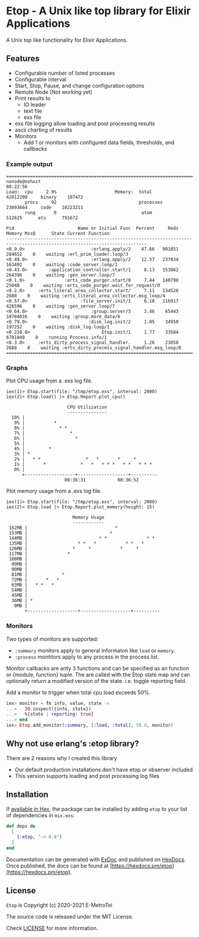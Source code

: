 # Etop - A Unix like top library for Elixir Applications

[license-img]: http://img.shields.io/badge/license-MIT-brightgreen.svg
[license]: http://opensource.org/licenses/MIT

A Unix top like functionality for Elixir Applications.

## Features

* Configurable number of listed processes
* Configurable interval
* Start, Stop, Pause, and change configuration options
* Remote Node (Not working yet)
* Print results to
  * IO leader
  * text file
  * exs file
* exs file logging allow loading and post processing results
* ascii charting of results
* Monitors
  * Add 1 or monitors with configured data fields, thresholds, and callbacks

### Example output

```
===========================================================================================================================
nonode@nohost                                                                                                      08:22:56
Load:  cpu     2.9%                      Memory:  total           42812208     binary    197472
       procs     92                               processes       23093664     code    10223211
       runq       0                                atom             512625      ets      791672

Pid                        Name or Initial Func  Percent     Reds    Memory MssQ      State Current Function
---------------------------------------------------------------------------------------------------------------------------
<0.9.0>                         :erlang.apply/2    47.66   901851    284652    0    waiting :erl_prim_loader.loop/3
<0.49.0>                        :erlang.apply/2    12.57   237834    163492    0    waiting :code_server.loop/1
<0.43.0>        :application_controller.start/1     8.13   153862    264396    0    waiting :gen_server.loop/7
<0.1.0>               :erts_code_purger.start/0     7.44   140798     25848    0    waiting :erts_code_purger.wait_for_request/0
<0.2.0>     :erts_literal_area_collector.start/     7.11   134526      2688    0    waiting :erts_literal_area_collector.msg_loop/4
<0.57.0>                    :file_server.init/1     6.18   116917    426596    0    waiting :gen_server.loop/7
<0.64.0>                        :group.server/3     3.46    65443  10784016    0    waiting :group.more_data/6
<0.79.0>                       :disk_log.init/2     1.85    34950    197252    0    waiting :disk_log.loop/1
<0.228.0>                           Etop.init/1     1.77    33584   6781840    0    running Process.info/1
<0.3.0>     :erts_dirty_process_signal_handler.     1.26    23850      2688    0    waiting :erts_dirty_process_signal_handler.msg_loop/0
===========================================================================================================================
```

### Graphs

Plot CPU usage from a .exs log file.

```
iex(1)> Etop.start(file: "/tmp/etop.exs", interval: 2000)
iex(2)> Etop.load() |> Etop.Report.plot_cpu()

                       CPU Utilization
                       ---------------
  10% |
   9% |           *
   8% |             * *
   7% |                 *
   6% |                   *
   5% |
   4% |         *
   3% | *
   2% |   * *                 *   *       *     *
   1% |       *             *   *   * * *   * *   * * *
   0% |
      +-------------------+-------------------+----------
                      08:36:31            08:36:52
```

Plot memory usage from a .exs log file.

```
iex(1)> Etop.start(file: "/tmp/etop.exs", interval: 2000)
iex(2)> Etop.load |> Etop.Report.plot_memory(height: 15)

                         Memory Usage
                         ------------
 162MB |                                 *
 153MB |                               *
 144MB |                           * *               * *
 135MB |                   * *   *           * *   *
 126MB |                 *     *           *     *
 117MB |               *
 108MB |
  99MB |
  90MB |
  81MB |             *
  72MB |       *   *
  63MB |   * *   *
  54MB |
  45MB |
  36MB | *
   0MB |
       +-------------------+-------------------+----------
```

### Monitors

Two types of monitors are supported:

* `:summary` monitors apply to general informaton like `load` or `memory`.
* `:process` montitors apply to any process in the process list.

Monitor callbacks are arity 3 functions and can be specified as an function or
{module, function} tuple. The are called with the Etop state map and can
optionally return a modified version of the state. i.e. toggle reporting field.

Add a monitor to trigger when total cpu load exceeds 50%.

```elixir
iex> monitor = fn info, value, state ->
...>   IO.inspect({info, state})
...>   %{state | reporting: true}
...> end
iex> Etop.add_monitor(:summary, [:load, :total], 50.0, monitor)
```

## Why not use erlang's :etop library?

There are 2 reasons why I created this library

* Our default production installations don't have etop or observer included
* This version supports loading and post processing log files

## Installation

If [available in Hex](https://hex.pm/docs/publish), the package can be installed
by adding `etop` to your list of dependencies in `mix.exs`:

```elixir
def deps do
  [
    {:etop, "~> 0.6"}
  ]
end
```

Documentation can be generated with [ExDoc](https://github.com/elixir-lang/ex_doc)
and published on [HexDocs](https://hexdocs.pm). Once published, the docs can
be found at [https://hexdocs.pm/etop](https://hexdocs.pm/etop).

## License

`Etop` is Copyright (c) 2020-2021 E-MetroTel

The source code is released under the MIT License.

Check [LICENSE](LICENSE.md) for more information.
